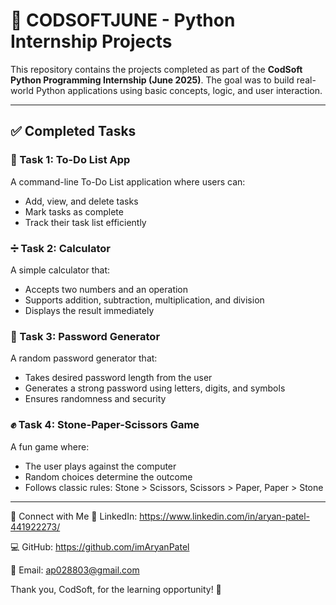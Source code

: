 # 🔰 CODSOFTJUNE - Python Internship Projects

This repository contains the projects completed as part of the **CodSoft Python Programming Internship (June 2025)**. The goal was to build real-world Python applications using basic concepts, logic, and user interaction.

---

## ✅ Completed Tasks

### 📝 Task 1: To-Do List App
A command-line To-Do List application where users can:
- Add, view, and delete tasks
- Mark tasks as complete
- Track their task list efficiently

### ➗ Task 2: Calculator
A simple calculator that:
- Accepts two numbers and an operation
- Supports addition, subtraction, multiplication, and division
- Displays the result immediately

### 🔐 Task 3: Password Generator
A random password generator that:
- Takes desired password length from the user
- Generates a strong password using letters, digits, and symbols
- Ensures randomness and security

### ✊ Task 4: Stone-Paper-Scissors Game
A fun game where:
- The user plays against the computer
- Random choices determine the outcome
- Follows classic rules: Stone > Scissors, Scissors > Paper, Paper > Stone

---

📌 Connect with Me
🔗 LinkedIn: https://www.linkedin.com/in/aryan-patel-441922273/

💻 GitHub: https://github.com/imAryanPatel

📧 Email: ap028803@gmail.com

Thank you, CodSoft, for the learning opportunity! 🙌
